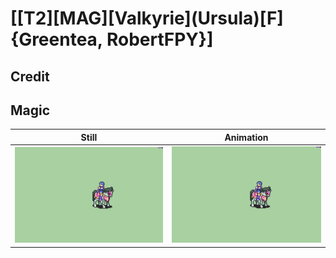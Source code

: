 # [\[T2\]\[MAG\]\[Valkyrie\]\(Ursula\)\[F\]{Greentea, RobertFPY}]

## Credit


	
## Magic

| Still | Animation |
| :---: | :-------: |
| ![Magic still](./Magic_000.png) | ![Magic animation](./Magic.gif) |
